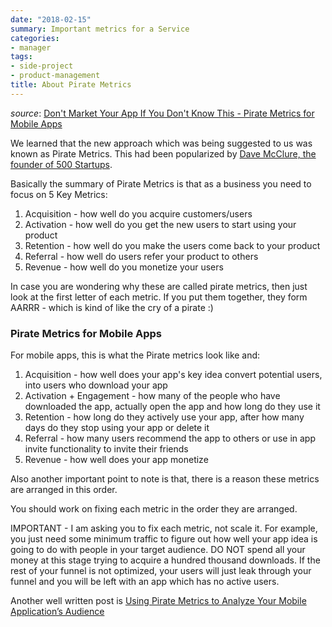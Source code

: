 ```yaml
---
date: "2018-02-15"
summary: Important metrics for a Service
categories:
- manager
tags:
- side-project
- product-management
title: About Pirate Metrics
---
```


*source*: [Don't Market Your App If You Don't Know This - Pirate Metrics for Mobile Apps](https://www.linkedin.com/pulse/20141003035101-4960226-don-t-market-your-app-if-you-don-t-know-this-pirate-metrics-for-mobile-apps/)

We learned that the new approach which was being suggested to us was known as Pirate Metrics. This had been popularized by [Dave McClure, the founder of 500 Startups](http://www.slideshare.net/dmc500hats/startup-metrics-for-pirates-long-version).

Basically the summary of Pirate Metrics is that as a business you need to focus on 5 Key Metrics:

1. Acquisition - how well do you acquire customers/users
2. Activation - how well do you get the new users to start using your product
3. Retention - how well do you make the users come back to your product
4. Referral - how well do users refer your product to others
5. Revenue - how well do you monetize your users

In case you are wondering why these are called pirate metrics, then just look at the first letter of each metric. If you put them together, they form AARRR - which is kind of like the cry of a pirate :)

### Pirate Metrics for Mobile Apps
For mobile apps, this is what the Pirate metrics look like and:

1. Acquisition - how well does your app's key idea convert potential users, into users who download your app
2. Activation + Engagement - how many of the people who have downloaded the app, actually open the app and how long do they use it
3. Retention - how long do they actively use your app, after how many days do they stop using your app or delete it
4. Referral - how many users recommend the app to others or use in app invite functionality to invite their friends
5. Revenue - how well does your app monetize

Also another important point to note is that, there is a reason these metrics are arranged in this order.

You should work on fixing each metric in the order they are arranged.

IMPORTANT - I am asking you to fix each metric, not scale it. For example, you just need some minimum traffic to figure out how well your app idea is going to do with people in your target audience. DO NOT spend all your money at this stage trying to acquire a hundred thousand downloads. If the rest of your funnel is not optimized, your users will just leak through your funnel and you will be left with an app which has no active users.


Another well written post is [Using Pirate Metrics to Analyze Your Mobile Application’s Audience](https://www.digitalgov.gov/2016/05/12/using-pirate-metrics-to-analyze-your-mobile-applications-audience.md/)

